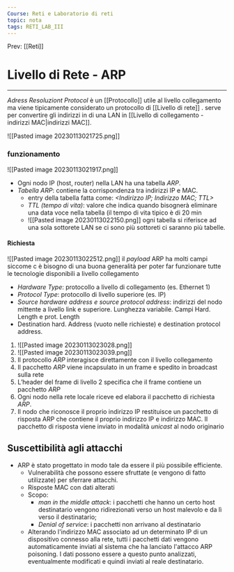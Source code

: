 ```yaml
---
Course: Reti e Laboratorio di reti
topic: nota
tags: RETI_LAB_III
---
```


Prev: [[Reti]]

# Livello di Rete - ARP
---
_Adress Resoluziont Protocol_  è un [[Protocollo]] utile al livello collegamento ma viene tipicamente considerato un protocollo di [[Livello di rete]] . serve per convertire gli indirizzi in di una LAN in  [[Livello di collegamento - indirizzi MAC|indirizzi MAC]].

![[Pasted image 20230113021725.png]]

### funzionamento

![[Pasted image 20230113021917.png]]
- Ogni nodo IP (host, router) nella LAN ha una tabella _ARP_. 
- _Tabella ARP_: contiene la corrispondenza tra indirizzi IP e MAC.
	- entry della tabella fatta come: _<Indirizzo IP; Indirizzo MAC; TTL>_ 
	- _TTL (tempo di vita)_: valore che indica quando bisognerà eliminare una data voce nella tabella (il tempo di vita tipico è di 20 min
	- ![[Pasted image 20230113022150.png]]
ogni tabella si riferisce ad una sola sottorete LAN se ci sono più sottoreti ci saranno più tabelle.

#### Richiesta
![[Pasted image 20230113022512.png]]
il _payload_ ARP ha molti campi siccome c è bisogno di una buona generalità per poter far funzionare tutte le tecnologie disponibili a livello collegamento
- _Hardware Type_: protocollo a livello di collegamento (es. Ethernet 1) 
- _Protocol Type_: protocollo di livello superiore (es. IP) 
- _Source hardware address e source protocol address_: indirizzi del nodo mittente a livello link e superiore. Lunghezza variabile. Campi Hard. Length e prot. Length 
- Destination hard. Address (vuoto nelle richieste) e destination protocol address.

1. ![[Pasted image 20230113023028.png]]
2. ![[Pasted image 20230113023039.png]]
1. Il protocollo _ARP_ interagisce direttamente con il livello collegamento 
2. Il pacchetto _ARP_ viene incapsulato in un frame e spedito in broadcast sulla rete 
3. L’header del frame di livello 2 specifica che il frame contiene un pacchetto _ARP_ 
4. Ogni nodo nella rete locale riceve ed elabora il pacchetto di richiesta _ARP_. 
5. Il nodo che riconosce il proprio indirizzo IP restituisce un pacchetto di risposta ARP che contiene il proprio indirizzo IP e indirizzo MAC. Il pacchetto di risposta viene inviato in modalità _unicast_ al nodo originario

## Suscettibilità agli attacchi
- ARP è stato progettato in modo tale da essere il più possibile efficiente. 
	- Vulnerabilità che possono essere sfruttate (e vengono di fatto utilizzate) per sferrare attacchi. 
	- Risposte MAC con dati alterati 
	- Scopo: 
		- _man in the middle attack_: i pacchetti che hanno un certo host destinatario vengono ridirezionati verso un host malevolo e da lì verso il destinatario;
		- _Denial of service_: i pacchetti non arrivano al destinatario 
	- Alterando l'indirizzo MAC associato ad un determinato IP di un dispositivo connesso alla rete, tutti i pacchetti dati vengono automaticamente inviati al sistema che ha lanciato l'attacco ARP poisoning. I dati possono essere a questo punto analizzati, eventualmente modificati e quindi inviati al reale destinatario.